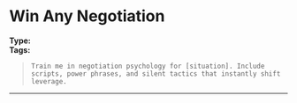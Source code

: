 # Win Any Negotiation

**Type:**   
**Tags:** 

> `Train me in negotiation psychology for [situation]. Include scripts, power phrases, and silent tactics that instantly shift leverage.`

---